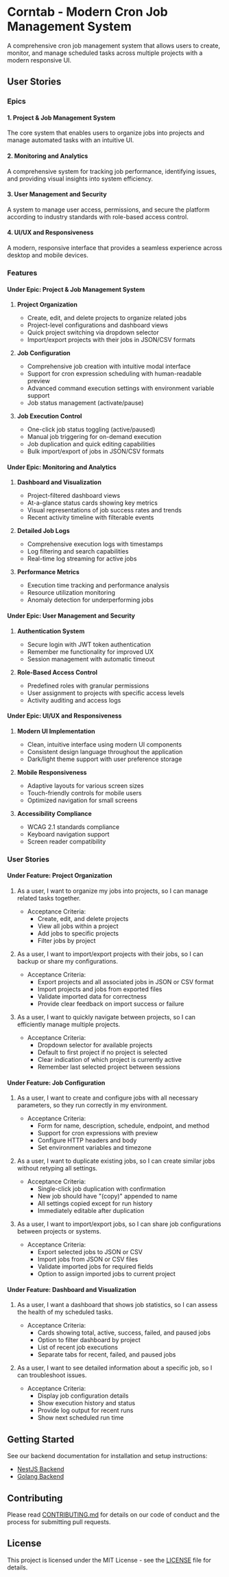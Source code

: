 
# Corntab - Modern Cron Job Management System

A comprehensive cron job management system that allows users to create, monitor, and manage scheduled tasks across multiple projects with a modern responsive UI.

## User Stories

### Epics

#### 1. Project & Job Management System
The core system that enables users to organize jobs into projects and manage automated tasks with an intuitive UI.

#### 2. Monitoring and Analytics
A comprehensive system for tracking job performance, identifying issues, and providing visual insights into system efficiency.

#### 3. User Management and Security
A system to manage user access, permissions, and secure the platform according to industry standards with role-based access control.

#### 4. UI/UX and Responsiveness
A modern, responsive interface that provides a seamless experience across desktop and mobile devices.

### Features

#### Under Epic: Project & Job Management System
1. **Project Organization**
   - Create, edit, and delete projects to organize related jobs
   - Project-level configurations and dashboard views
   - Quick project switching via dropdown selector
   - Import/export projects with their jobs in JSON/CSV formats

2. **Job Configuration**
   - Comprehensive job creation with intuitive modal interface
   - Support for cron expression scheduling with human-readable preview
   - Advanced command execution settings with environment variable support
   - Job status management (activate/pause)

3. **Job Execution Control**
   - One-click job status toggling (active/paused)
   - Manual job triggering for on-demand execution
   - Job duplication and quick editing capabilities
   - Bulk import/export of jobs in JSON/CSV formats

#### Under Epic: Monitoring and Analytics
1. **Dashboard and Visualization**
   - Project-filtered dashboard views
   - At-a-glance status cards showing key metrics
   - Visual representations of job success rates and trends
   - Recent activity timeline with filterable events

2. **Detailed Job Logs**
   - Comprehensive execution logs with timestamps
   - Log filtering and search capabilities
   - Real-time log streaming for active jobs

3. **Performance Metrics**
   - Execution time tracking and performance analysis
   - Resource utilization monitoring
   - Anomaly detection for underperforming jobs

#### Under Epic: User Management and Security
1. **Authentication System**
   - Secure login with JWT token authentication
   - Remember me functionality for improved UX
   - Session management with automatic timeout

2. **Role-Based Access Control**
   - Predefined roles with granular permissions
   - User assignment to projects with specific access levels
   - Activity auditing and access logs

#### Under Epic: UI/UX and Responsiveness
1. **Modern UI Implementation**
   - Clean, intuitive interface using modern UI components
   - Consistent design language throughout the application
   - Dark/light theme support with user preference storage

2. **Mobile Responsiveness**
   - Adaptive layouts for various screen sizes
   - Touch-friendly controls for mobile users
   - Optimized navigation for small screens

3. **Accessibility Compliance**
   - WCAG 2.1 standards compliance
   - Keyboard navigation support
   - Screen reader compatibility

### User Stories

#### Under Feature: Project Organization
1. As a user, I want to organize my jobs into projects, so I can manage related tasks together.
   - Acceptance Criteria:
     - Create, edit, and delete projects
     - View all jobs within a project
     - Add jobs to specific projects
     - Filter jobs by project

2. As a user, I want to import/export projects with their jobs, so I can backup or share my configurations.
   - Acceptance Criteria:
     - Export projects and all associated jobs in JSON or CSV format
     - Import projects and jobs from exported files
     - Validate imported data for correctness
     - Provide clear feedback on import success or failure

3. As a user, I want to quickly navigate between projects, so I can efficiently manage multiple projects.
   - Acceptance Criteria:
     - Dropdown selector for available projects
     - Default to first project if no project is selected
     - Clear indication of which project is currently active
     - Remember last selected project between sessions

#### Under Feature: Job Configuration
1. As a user, I want to create and configure jobs with all necessary parameters, so they run correctly in my environment.
   - Acceptance Criteria:
     - Form for name, description, schedule, endpoint, and method
     - Support for cron expressions with preview
     - Configure HTTP headers and body
     - Set environment variables and timezone

2. As a user, I want to duplicate existing jobs, so I can create similar jobs without retyping all settings.
   - Acceptance Criteria:
     - Single-click job duplication with confirmation
     - New job should have "(copy)" appended to name
     - All settings copied except for run history
     - Immediately editable after duplication

3. As a user, I want to import/export jobs, so I can share job configurations between projects or systems.
   - Acceptance Criteria:
     - Export selected jobs to JSON or CSV
     - Import jobs from JSON or CSV files
     - Validate imported jobs for required fields
     - Option to assign imported jobs to current project

#### Under Feature: Dashboard and Visualization
1. As a user, I want a dashboard that shows job statistics, so I can assess the health of my scheduled tasks.
   - Acceptance Criteria:
     - Cards showing total, active, success, failed, and paused jobs
     - Option to filter dashboard by project
     - List of recent job executions
     - Separate tabs for recent, failed, and paused jobs

2. As a user, I want to see detailed information about a specific job, so I can troubleshoot issues.
   - Acceptance Criteria:
     - Display job configuration details
     - Show execution history and status
     - Provide log output for recent runs
     - Show next scheduled run time

## Getting Started

See our backend documentation for installation and setup instructions:
- [NestJS Backend](nestjs-backend/README.md)
- [Golang Backend](golang-backend/README.md)

## Contributing

Please read [CONTRIBUTING.md](CONTRIBUTING.md) for details on our code of conduct and the process for submitting pull requests.

## License

This project is licensed under the MIT License - see the [LICENSE](LICENSE) file for details.
